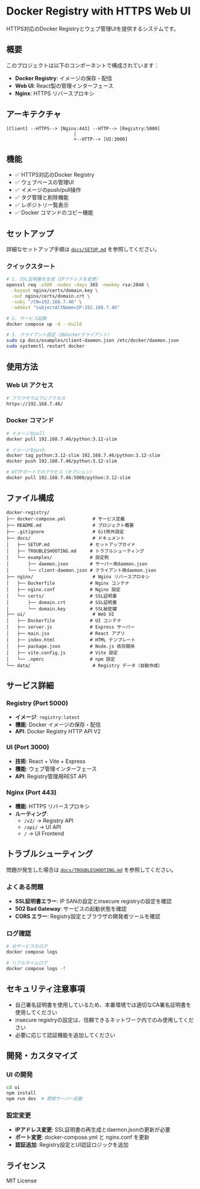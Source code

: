 # Docker Registry with HTTPS Web UI

HTTPS対応のDocker Registryとウェブ管理UIを提供するシステムです。

## 概要

このプロジェクトは以下のコンポーネントで構成されています：

- **Docker Registry**: イメージの保存・配信
- **Web UI**: React製の管理インターフェース
- **Nginx**: HTTPS リバースプロキシ

## アーキテクチャ

```
[Client] --HTTPS--> [Nginx:443] --HTTP--> [Registry:5000]
                         |
                         +--HTTP--> [UI:3000]
```

## 機能

- ✅ HTTPS対応のDocker Registry
- ✅ ウェブベースの管理UI
- ✅ イメージのpush/pull操作
- ✅ タグ管理と削除機能
- ✅ レポジトリ一覧表示
- ✅ Docker コマンドのコピー機能

## セットアップ

詳細なセットアップ手順は [`docs/SETUP.md`](docs/SETUP.md) を参照してください。

### クイックスタート

```bash
# 1. SSL証明書を生成（IPアドレスを変更）
openssl req -x509 -nodes -days 365 -newkey rsa:2048 \
  -keyout nginx/certs/domain.key \
  -out nginx/certs/domain.crt \
  -subj "/CN=192.168.7.46" \
  -addext "subjectAltName=IP:192.168.7.46"

# 2. サービス起動
docker compose up -d --build

# 3. クライアント設定（各Dockerクライアント）
sudo cp docs/examples/client-daemon.json /etc/docker/daemon.json
sudo systemctl restart docker
```

## 使用方法

### Web UI アクセス

```bash
# ブラウザで以下にアクセス
https://192.168.7.46/
```

### Docker コマンド

```bash
# イメージをpull
docker pull 192.168.7.46/python:3.12-slim

# イメージをpush
docker tag python:3.12-slim 192.168.7.46/python:3.12-slim
docker push 192.168.7.46/python:3.12-slim

# HTTPポートでのアクセス（オプション）
docker pull 192.168.7.46:5000/python:3.12-slim
```

## ファイル構成

```
docker-registry/
├── docker-compose.yml          # サービス定義
├── README.md                   # プロジェクト概要
├── .gitignore                  # Git除外設定
├── docs/                       # ドキュメント
│   ├── SETUP.md               # セットアップガイド
│   ├── TROUBLESHOOTING.md     # トラブルシューティング
│   └── examples/              # 設定例
│       ├── daemon.json        # サーバー用daemon.json
│       └── client-daemon.json # クライアント用daemon.json
├── nginx/                      # Nginx リバースプロキシ
│   ├── Dockerfile             # Nginx コンテナ
│   ├── nginx.conf             # Nginx 設定
│   └── certs/                 # SSL証明書
│       ├── domain.crt         # SSL証明書
│       └── domain.key         # SSL秘密鍵
├── ui/                         # Web UI
│   ├── Dockerfile             # UI コンテナ
│   ├── server.js              # Express サーバー
│   ├── main.jsx               # React アプリ
│   ├── index.html             # HTML テンプレート
│   ├── package.json           # Node.js 依存関係
│   ├── vite.config.js         # Vite 設定
│   └── .npmrc                 # npm 設定
└── data/                       # Registry データ（自動作成）
```

## サービス詳細

### Registry (Port 5000)
- **イメージ**: `registry:latest`
- **機能**: Docker イメージの保存・配信
- **API**: Docker Registry HTTP API V2

### UI (Port 3000)
- **技術**: React + Vite + Express
- **機能**: ウェブ管理インターフェース
- **API**: Registry管理用REST API

### Nginx (Port 443)
- **機能**: HTTPS リバースプロキシ
- **ルーティング**:
  - `/v2/` → Registry API
  - `/api/` → UI API
  - `/` → UI Frontend

## トラブルシューティング

問題が発生した場合は [`docs/TROUBLESHOOTING.md`](docs/TROUBLESHOOTING.md) を参照してください。

### よくある問題

- **SSL証明書エラー**: IP SANの設定とinsecure registryの設定を確認
- **502 Bad Gateway**: サービスの起動状態を確認
- **CORS エラー**: Registry設定とブラウザの開発者ツールを確認

### ログ確認

```bash
# 全サービスのログ
docker compose logs

# リアルタイムログ
docker compose logs -f
```

## セキュリティ注意事項

- 自己署名証明書を使用しているため、本番環境では適切なCA署名証明書を使用してください
- insecure registryの設定は、信頼できるネットワーク内でのみ使用してください
- 必要に応じて認証機能を追加してください

## 開発・カスタマイズ

### UI の開発

```bash
cd ui
npm install
npm run dev  # 開発サーバー起動
```

### 設定変更

- **IPアドレス変更**: SSL証明書の再生成とdaemon.jsonの更新が必要
- **ポート変更**: docker-compose.yml と nginx.conf を更新
- **認証追加**: Registry設定とUI認証ロジックを追加

## ライセンス

MIT License